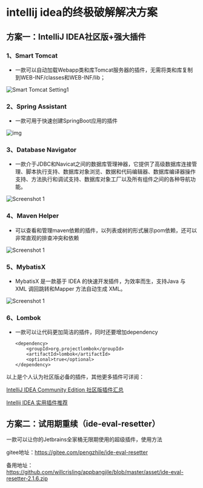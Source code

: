 # intellij idea的终极破解解决方案
## 方案一：IntelliJ IDEA社区版+强大插件
### 1、Smart Tomcat
* 一款可以自动加载Webapp类和库Tomcat服务器的插件，无需将类和库复制到WEB-INF/classes和WEB-INF/lib；

![Smart Tomcat Setting1](https://mine-doc.oss-cn-beijing.aliyuncs.com/blogsetting1.png)

### 2、Spring Assistant

* 一款可用于快速创建SpringBoot应用的插件

![img](https://mine-doc.oss-cn-beijing.aliyuncs.com/blogblogwebp)

### 3、Database Navigator

* 一款介于JDBC和Navicat之间的数据库管理神器，它提供了高级数据库连接管理、脚本执行支持、数据库对象浏览、数据和代码编辑器、数据库编译器操作支持、方法执行和调试支持、数据库对象工厂以及所有组件之间的各种导航功能。

![Screenshot 1](https://mine-doc.oss-cn-beijing.aliyuncs.com/blogscreenshot_17907.png)

### 4、Maven Helper

* 可以查看和管理maven依赖的插件，以列表或树的形式展示pom依赖，还可以非常直观的排查冲突和依赖

![Screenshot 1](https://mine-doc.oss-cn-beijing.aliyuncs.com/blogscreenshot_19711.png)

### 5、MybatisX

* MybatisX 是一款基于 IDEA 的快速开发插件，为效率而生，支持Java 与 XML 调回跳转和Mapper 方法自动生成 XML。

![Screenshot 1](https://mine-doc.oss-cn-beijing.aliyuncs.com/blogscreenshot_22963.png)



### 6、Lombok

* 一款可以让代码更加简洁的插件，同时还要增加dependency

  ```
  <dependency>
      <groupId>org.projectlombok</groupId>
      <artifactId>lombok</artifactId>
      <optional>true</optional>
  </dependency>
  ```

  

  

以上是个人认为社区版必备的插件，其他更多插件可详阅：

[IntelliJ IDEA Community Edition 社区版插件汇总](https://blog.csdn.net/tangyb828/article/details/109455322)

[Intellij IDEA 实用插件推荐](https://zhuanlan.zhihu.com/p/111319829)





## 方案二：试用期重续（ide-eval-resetter）

一款可以让你的Jetbrains全家桶无限期使用的超级插件，使用方法

gitee地址：https://gitee.com/pengzhile/ide-eval-resetter

备用地址：https://github.com/willcrisling/appbangjile/blob/master/asset/ide-eval-resetter-2.1.6.zip